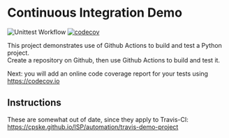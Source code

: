 Continuous Integration Demo
============================
![Unittest Workflow](https://github.com/kulisarawiangin/demo-pyci/actions/workflows/python-app.yml/badge.svg) 
[![codecov](https://codecov.io/gh/kulisarawiangin/demo-pyci/coverage.svg?branch=master)](https://app.codecov.io/github/kulisarawiangin/demo-pyci)


This project demonstrates use of Github Actions to build and test a Python project.  
Create a repository on Github, then use Github Actions to build and test it.

Next: you will add an online code coverage report for your tests using <https://codecov.io>

## Instructions

These are somewhat out of date, since they apply to Travis-CI:
<https://cpske.github.io/ISP/automation/travis-demo-project>


